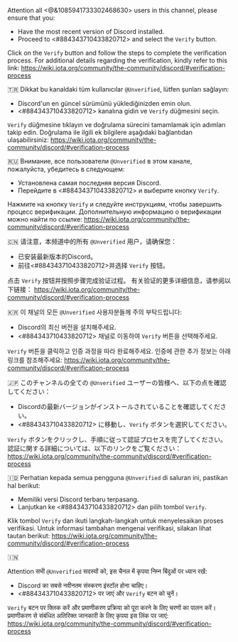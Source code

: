 Attention all <@&1085941733302468630> users in this channel, please ensure that you:

- Have the most recent version of Discord installed.
- Proceed to ⁠<#884343710433820712> and select the `Verify` button.

Click on the `Verify` button and follow the steps to complete the verification process.
For additional details regarding the verification, kindly refer to this link:
<https://wiki.iota.org/community/the-community/discord/#verification-process>


🇹🇷
Dikkat bu kanaldaki tüm kullanıcılar `@Unverified`, lütfen şunları sağlayın:

- Discord'un en güncel sürümünü yüklediğinizden emin olun.
- ⁠<#884343710433820712> kanalına gidin ve `Verify` düğmesini seçin.

`Verify` düğmesine tıklayın ve doğrulama sürecini tamamlamak için adımları takip edin.
Doğrulama ile ilgili ek bilgilere aşağıdaki bağlantıdan ulaşabilirsiniz:
<https://wiki.iota.org/community/the-community/discord/#verification-process>


🇷🇺
Внимание, все пользователи `@Unverified` в этом канале, пожалуйста, убедитесь в следующем:

- Установлена самая последняя версия Discord.
- Перейдите в ⁠<#884343710433820712> и выберите кнопку `Verify`.

Нажмите на кнопку `Verify` и следуйте инструкциям, чтобы завершить процесс верификации.
Дополнительную информацию о верификации можно найти по ссылке:
<https://wiki.iota.org/community/the-community/discord/#verification-process>


🇨🇳
请注意，本频道中的所有 `@Unverified` 用户，请确保您：

- 已安装最新版本的Discord。
- 前往⁠<#884343710433820712>并选择 `Verify` 按钮。

点击 `Verify` 按钮并按照步骤完成验证过程。
有关验证的更多详细信息，请参阅以下链接：
<https://wiki.iota.org/community/the-community/discord/#verification-process>


🇰🇷
이 채널의 모든 `@Unverified` 사용자분들께 주의 부탁드립니다:

- Discord의 최신 버전을 설치해주세요.
- ⁠<#884343710433820712> 채널로 이동하여 `Verify` 버튼을 선택해주세요.

`Verify` 버튼을 클릭하고 인증 과정을 따라 완료해주세요.
인증에 관한 추가 정보는 아래 링크를 참조해주세요:
<https://wiki.iota.org/community/the-community/discord/#verification-process>


🇯🇵
このチャンネルの全ての `@Unverified` ユーザーの皆様へ、以下の点を確認してください：

- Discordの最新バージョンがインストールされていることを確認してください。
- ⁠<#884343710433820712> に移動し、`Verify` ボタンを選択してください。

`Verify` ボタンをクリックし、手順に従って認証プロセスを完了してください。
認証に関する詳細については、以下のリンクをご覧ください：
<https://wiki.iota.org/community/the-community/discord/#verification-process>


🇮🇩
Perhatian kepada semua pengguna `@Unverified` di saluran ini, pastikan hal berikut:

- Memiliki versi Discord terbaru terpasang.
- Lanjutkan ke ⁠<#884343710433820712> dan pilih tombol `Verify`.

Klik tombol `Verify` dan ikuti langkah-langkah untuk menyelesaikan proses verifikasi.
Untuk informasi tambahan mengenai verifikasi, silakan lihat tautan berikut:
<https://wiki.iota.org/community/the-community/discord/#verification-process>


🇮🇳

Attention सभी `@Unverified` सदस्यों को, इस चैनल में कृपया निम्न बिंदुओं पर ध्यान रखें:
- Discord का सबसे नवीनतम संस्करण इंस्टॉल होना चाहिए।
- ⁠<#884343710433820712> पर जाएं और `Verify` बटन को चुनें।

`Verify` बटन पर क्लिक करें और प्रमाणीकरण प्रक्रिया को पूरा करने के लिए चरणों का पालन करें। प्रमाणीकरण से संबंधित अतिरिक्त जानकारी के लिए कृपया इस लिंक पर जाएं: <https://wiki.iota.org/community/the-community/discord/#verification-process>

